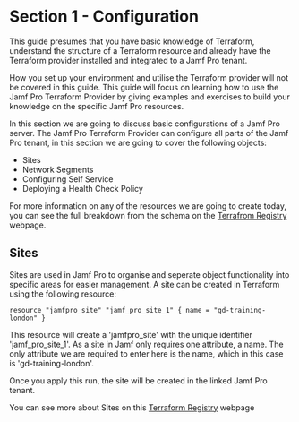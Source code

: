 # Section 1 - Configuration

This guide presumes that you have basic knowledge of Terraform, understand the structure of a Terraform resource and already have the Terraform provider installed and integrated to a Jamf Pro tenant.

How you set up your environment and utilise the Terraform provider will not be covered in this guide. This guide will focus on learning how to use the Jamf Pro Terraform Provider by giving examples and exercises to build your knowledge on the specific Jamf Pro resources.

In this section we are going to discuss basic configurations of a Jamf Pro server. The Jamf Pro Terraform Provider can configure all parts of the Jamf Pro tenant, in this section we are going to cover the following objects:

- Sites
- Network Segments
- Configuring Self Service
- Deploying a Health Check Policy

For more information on any of the resources we are going to create today, you can see the full breakdown from the schema on the [Terrafrom Registry](https://registry.terraform.io/providers/deploymenttheory/jamfpro/latest/docs/resources) webpage.

## Sites

Sites are used in Jamf Pro to organise and seperate object functionality into specific areas for easier management.
A site can be created in Terraform using the following resource:

`resource "jamfpro_site" "jamf_pro_site_1" {
    name = "gd-training-london"
}`

This resource will create a 'jamfpro_site' with the unique identifier 'jamf_pro_site_1'. As a site in Jamf only requires one attribute, a name. The only attribute we are required to enter here is the name, which in this case is 'gd-training-london'.

Once you apply this run, the site will be created in the linked Jamf Pro tenant.

You can see more about Sites on this [Terraform Registry](https://registry.terraform.io/providers/deploymenttheory/jamfpro/latest/docs/resources/site) webpage
